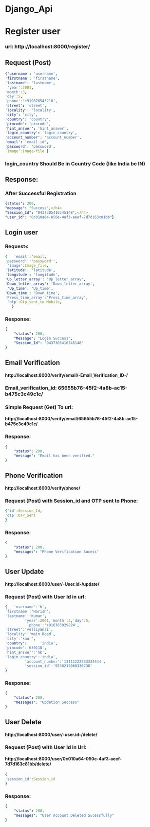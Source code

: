 # Django_Api
# Register  user</h1>
### url: http://localhost:8000/register/ 
## Request (Post)</h2>
```yaml
{'username': 'username',
'firstname': 'firstname',
'lastname': 'lastname',
 'year':2001,
'month':3,
'day':5,       
'phone':'+919876543210',
'street': 'street',
'locality': 'locality',
'city': 'city',
'country': 'country',
'pincode': 'pincode',
'hint_answer': 'hint_answer',
'login_country': 'login_country',  
'account_number': 'account_number',  
'email': 'email_id',
'password': 'password',
‘image’:Image-file }
```
### login_country Should Be in Country Code (like India be IN) 
## Response:
### After Successful Registration
```yaml
{status": 200,
"message": "Success",</h4>
"Session_Id": "0437305416345148",</h4>
"user_id": "0c010a64-050e-4af3-aeef-7d7d163c81bb"}
```
## Login user
### Request<
```yaml
{	'email':’email,
'password':''password'',
 'image':Image_file,
'latitude': 'latitude',                                             
'longitude': 'longitude',
'Up_letter_array': 'Up_letter_array',
'Down_letter_array': 'Down_letter_array',
 'Up_time': 'Up_time',
'Down_time': 'Down_time',
'Press_time_array':'Press_time_array',
 'otp':Otp_sent_to Mobile,
   }
```
### Response:
```yaml
{
    "status": 200,
    "Message": "Login Success",
    "Session_Id": "0437305416345148"
}
```

## Email Verification
#### http://localhost:8000/verify/email/-Email_Verification_ID-/
### Email_verification_id: 65655b76-45f2-4a8b-ac15-b475c3c49c1c/ 

### Simple Request (Get) To url:
#### http://localhost:8000/verify/email/65655b76-45f2-4a8b-ac15-b475c3c49c1c/

### Response:
```yaml
{
    "status": 200,
    "message": "Email has been verified."
}
```

## Phone Verification
#### http://localhost:8000/verify/phone/
### Request (Post) with Session_id and OTP sent to Phone:
```yaml
{'id':Session_Id,
'otp':OTP_Sent
}
```

### Response:
```yaml
{
    "status": 200,
    "messages": "Phone Verification Sucess"
}
```

## User Update
#### http://localhost:8000/user/-User.id-/update/
### Request (Post) with User Id in url:
```yaml
{	'username':'h',
'firstname':'Harish',
'lastname':'Kumar',
         'year':2001,'month':3,'day':5,
          'phone':'+916383029824',
'street':'velliyanai',
'locality':'main Road',
'city':'kaur',
'country':      'india',
'pincode':'639118',
'hint_answer':'hk',
'login_country':'india',
         'account_number':'13111222233334444',
         'session_id':'9538215068336738'
}
```
### Response:
```yaml
{
    "status": 200,
    "messages": "Updation Success"
}
```
## User Delete
#### http://localhost:8000/user/-user.id-/delete/ 
### Request (Post) with User Id in Url: 
#### http://localhost:8000/user/0c010a64-050e-4af3-aeef-7d7d163c81bb/delete/ 
```yaml
{
'session_id':Session_id
}
```
### Response: 
```yaml
{
    "status": 200,
    "messages": "User Account Deleted Sucessfully"
}
```

